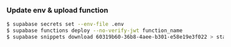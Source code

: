 ### Update env & upload function
```bash
$ supabase secrets set --env-file .env
$ supabase functions deploy --no-verify-jwt function_name
$ supabase snippets download 60319b60-36b8-4aee-b301-e58e19e3f022 > start.sql
```